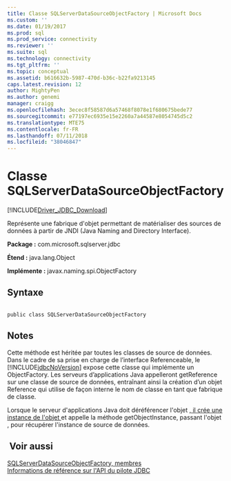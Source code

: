 ```yaml
---
title: Classe SQLServerDataSourceObjectFactory | Microsoft Docs
ms.custom: ''
ms.date: 01/19/2017
ms.prod: sql
ms.prod_service: connectivity
ms.reviewer: ''
ms.suite: sql
ms.technology: connectivity
ms.tgt_pltfrm: ''
ms.topic: conceptual
ms.assetid: b616632b-5987-470d-b36c-b22fa9213145
caps.latest.revision: 12
author: MightyPen
ms.author: genemi
manager: craigg
ms.openlocfilehash: 3ecec8f58587d6a57468f8078e1f680675bede77
ms.sourcegitcommit: e77197ec6935e15e2260a7a44587e8054745d5c2
ms.translationtype: MTE75
ms.contentlocale: fr-FR
ms.lasthandoff: 07/11/2018
ms.locfileid: "38046847"
---
```

# <a name="sqlserverdatasourceobjectfactory-class"></a>Classe SQLServerDataSourceObjectFactory
[!INCLUDE[Driver_JDBC_Download](../../../includes/driver_jdbc_download.md)]

  Représente une fabrique d'objet permettant de matérialiser des sources de données à partir de JNDI (Java Naming and Directory Interface).  
  
 **Package :** com.microsoft.sqlserver.jdbc  
  
 **Étend :** java.lang.Object  
  
 **Implémente :** javax.naming.spi.ObjectFactory  
  
## <a name="syntax"></a>Syntaxe  
  
```  
  
public class SQLServerDataSourceObjectFactory  
```  
  
## <a name="remarks"></a>Notes   
 Cette méthode est héritée par toutes les classes de source de données. Dans le cadre de sa prise en charge de l’interface Referenceable, le [!INCLUDE[jdbcNoVersion](../../../includes/jdbcnoversion_md.md)] expose cette classe qui implémente un ObjectFactory. Les serveurs d’applications Java appelleront getReference sur une classe de source de données, entraînant ainsi la création d’un objet Reference qui utilise de façon interne le nom de classe en tant que fabrique de classe.  
  
 Lorsque le serveur d'applications Java doit déréférencer l'objet [, il crée une instance de l'objet ](../../../connect/jdbc/reference/getobjectinstance-method-sqlserverdatasourceobjectfactory.md) et appelle la méthode getObjectInstance, passant l'objet , pour récupérer l'instance de source de données.  
  
## <a name="see-also"></a> Voir aussi  
 [SQLServerDataSourceObjectFactory, membres](../../../connect/jdbc/reference/sqlserverdatasourceobjectfactory-members.md)   
 [Informations de référence sur l'API du pilote JDBC](../../../connect/jdbc/reference/jdbc-driver-api-reference.md)  
  
  
